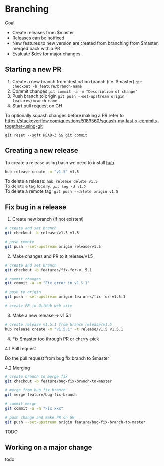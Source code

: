 # Branching

Goal

- Create releases from $master
- Releases can be hotfixed
- New features to new version are created from branching from $master, merged back with a PR
- Evaluate $dev for major changes

## Starting a new PR

1. Create a new branch from destination branch (i.e. $master)
`git checkout -b feature/branch-name`
1. Commit changes
`git commit -a -m "Description of change"`
1. Push branch to origin `git push --set-upstream origin features/branch-name`
1. Start pull request on GH

To optionally squash changes before making a PR refer to https://stackoverflow.com/questions/5189560/squash-my-last-x-commits-together-using-git

`git reset --soft HEAD~3 && git commit`

## Creating a new release

To create a release using bash we need to install [hub](https://github.com/github/hub#installation).

```bash
hub release create -m "v1.5" v1.5
```

To delete a release: `hub release delete v1.5`\
To delete a tag locally: `git tag -d v1.5`\
To delete a remote tag: `git push --delete origin v1.5`

## Fix bug in a release

1. Create new branch (if not existent)

```bash
# create and set branch
git checkout -b release/v1.5 v1.5

# push remote
git push --set-upstream origin release/v1.5
```

2. Make changes and PR to it release/v1.5

```bash
# create and set branch
git checkout -b features/fix-for-v1.5.1

# commit changes
git commit -a -m "Fix error in v1.5.1"

# push to origin
git push --set-upstream origin features/fix-for-v1.5.1

# create PR in GitHub web site

```

3. Make a new release => v1.5.1

```bash
# create release v1.5.1 from branch release/v1.5
hub release create -m "v1.5.1" -t release/v1.5 v1.5.1
```

4. Fix $master too through PR or cherry-pick

4.1 Pull request

Do the pull request from bug fix branch to $master

4.2 Merging

```bash
# create branch to merge fix
git checkout -b feature/bug-fix-branch-to-master

# merge from bug fix branch
git merge feature/bug-fix-branch

# commit merge
git commit -a -m "Fix xxx"

# push change and make PR on GH
git push --set-upstream origin feature/bug-fix-branch-to-master


```

TODO

## Working on a major change

todo